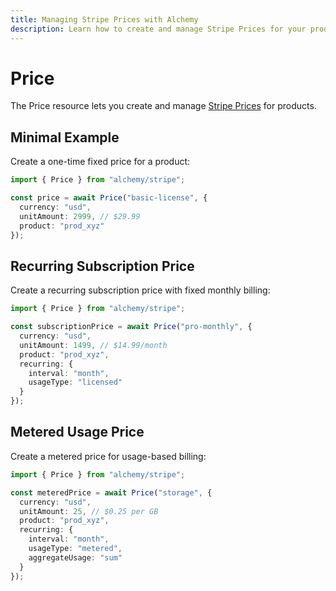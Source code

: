 ```yaml
---
title: Managing Stripe Prices with Alchemy
description: Learn how to create and manage Stripe Prices for your products and subscriptions using Alchemy.
---
```


# Price

The Price resource lets you create and manage [Stripe Prices](https://stripe.com/docs/api/prices) for products.

## Minimal Example

Create a one-time fixed price for a product:

```ts
import { Price } from "alchemy/stripe";

const price = await Price("basic-license", {
  currency: "usd", 
  unitAmount: 2999, // $29.99
  product: "prod_xyz"
});
```

## Recurring Subscription Price

Create a recurring subscription price with fixed monthly billing:

```ts
import { Price } from "alchemy/stripe";

const subscriptionPrice = await Price("pro-monthly", {
  currency: "usd",
  unitAmount: 1499, // $14.99/month
  product: "prod_xyz",
  recurring: {
    interval: "month",
    usageType: "licensed"
  }
});
```

## Metered Usage Price

Create a metered price for usage-based billing:

```ts
import { Price } from "alchemy/stripe";

const meteredPrice = await Price("storage", {
  currency: "usd", 
  unitAmount: 25, // $0.25 per GB
  product: "prod_xyz",
  recurring: {
    interval: "month",
    usageType: "metered",
    aggregateUsage: "sum"
  }
});
```